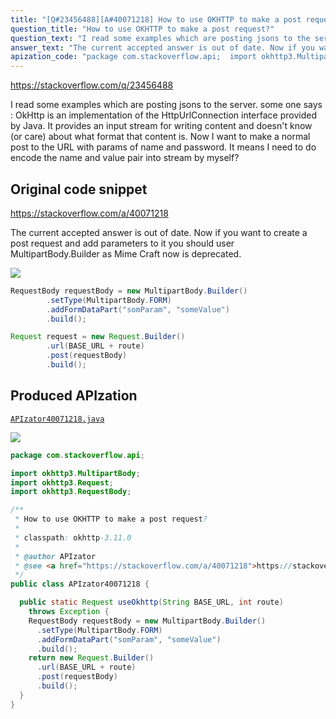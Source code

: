 ```yaml
---
title: "[Q#23456488][A#40071218] How to use OKHTTP to make a post request?"
question_title: "How to use OKHTTP to make a post request?"
question_text: "I read some examples which are posting jsons to the server. some one says : OkHttp is an implementation of the HttpUrlConnection interface   provided by Java. It provides an input stream for writing content and   doesn't know (or care) about what format that content is. Now I want to make a normal post to the URL with params of name and password. It means I need to do encode the name and value pair into stream by myself?"
answer_text: "The current accepted answer is out of date. Now if you want to create a post request and add parameters to it you should user MultipartBody.Builder as Mime Craft now is deprecated."
apization_code: "package com.stackoverflow.api;  import okhttp3.MultipartBody; import okhttp3.Request; import okhttp3.RequestBody;  /**  * How to use OKHTTP to make a post request?  *  * classpath: okhttp-3.11.0  *  * @author APIzator  * @see <a href=\"https://stackoverflow.com/a/40071218\">https://stackoverflow.com/a/40071218</a>  */ public class APIzator40071218 {    public static Request useOkhttp(String BASE_URL, int route)     throws Exception {     RequestBody requestBody = new MultipartBody.Builder()       .setType(MultipartBody.FORM)       .addFormDataPart(\"somParam\", \"someValue\")       .build();     return new Request.Builder()       .url(BASE_URL + route)       .post(requestBody)       .build();   } }"
---
```


https://stackoverflow.com/q/23456488

I read some examples which are posting jsons to the server.
some one says :
OkHttp is an implementation of the HttpUrlConnection interface
  provided by Java. It provides an input stream for writing content and
  doesn&#x27;t know (or care) about what format that content is.
Now I want to make a normal post to the URL with params of name and password.
It means I need to do encode the name and value pair into stream by myself?



## Original code snippet

https://stackoverflow.com/a/40071218

The current accepted answer is out of date. Now if you want to create a post request and add parameters to it you should user MultipartBody.Builder as Mime Craft now is deprecated.

<div class="code-logo"><img src="/stackoverflow.png" /></div>

```java
RequestBody requestBody = new MultipartBody.Builder()
        .setType(MultipartBody.FORM)
        .addFormDataPart("somParam", "someValue")
        .build();

Request request = new Request.Builder()
        .url(BASE_URL + route)
        .post(requestBody)
        .build();
```

## Produced APIzation

[`APIzator40071218.java`](https://github.com/blind-papers/apization-temp-data/raw/main/search/APIzator40071218.java)

<div class="code-logo"><img src="/apizator.png" /></div>

```java
package com.stackoverflow.api;

import okhttp3.MultipartBody;
import okhttp3.Request;
import okhttp3.RequestBody;

/**
 * How to use OKHTTP to make a post request?
 *
 * classpath: okhttp-3.11.0
 *
 * @author APIzator
 * @see <a href="https://stackoverflow.com/a/40071218">https://stackoverflow.com/a/40071218</a>
 */
public class APIzator40071218 {

  public static Request useOkhttp(String BASE_URL, int route)
    throws Exception {
    RequestBody requestBody = new MultipartBody.Builder()
      .setType(MultipartBody.FORM)
      .addFormDataPart("somParam", "someValue")
      .build();
    return new Request.Builder()
      .url(BASE_URL + route)
      .post(requestBody)
      .build();
  }
}

```